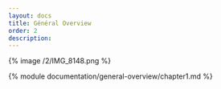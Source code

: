 ```yaml
---
layout: docs
title: Général Overview
order: 2
description:
---
```


{% image /2/IMG_8148.png %}

{% module documentation/general-overview/chapter1.md %}
 
